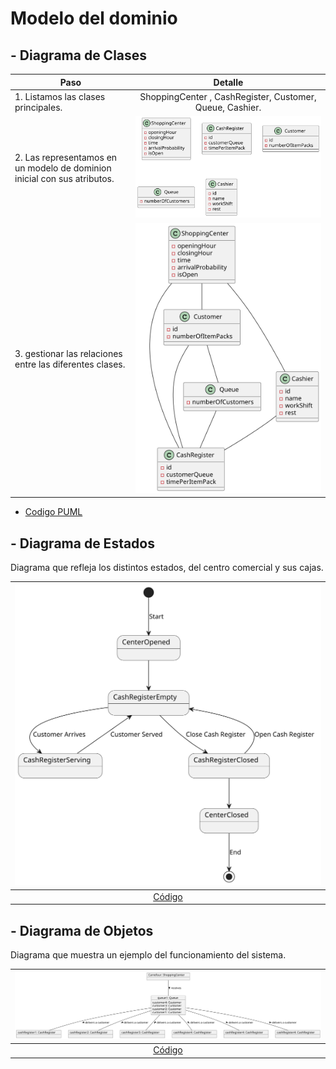 # Modelo del dominio


## - Diagrama de Clases


  | Paso                                                                  |                         Detalle                         |
| --------------------------------------------------------------------- | :-----------------------------------------------------: |
| 1. Listamos las clases principales.                       | ShoppingCenter , CashRegister, Customer,  Queue, Cashier.
| 2. Las representamos en un modelo de dominion inicial con sus atributos.                 |          ![](/images/modelosUML/diagramaClasesSueltas.svg)           |
| 3. gestionar las relaciones entre las diferentes clases.  |          ![](/images/modelosUML/diagramaClasesRelacionadas.svg)           |


- [Codigo PUML](/modelosUML/diagramaClasesRelacionadas.puml)

## - Diagrama de Estados

Diagrama que refleja los distintos estados, del centro comercial y sus cajas.

 | ![Estados](/images/modelosUML/diagramaEstados.svg) |
 |  :-------------------------------------------------: |
 |      [Código](/modelosUML/diagramaEstados.puml)      |

## - Diagrama de Objetos

Diagrama que muestra un ejemplo del funcionamiento del sistema.

| ![Clases](/images/modelosUML/diagramaObjetos.svg) |
| :-------------------------------------------------: |
|     [Código](/modelosUML/diagramaObjetos.puml)      |
